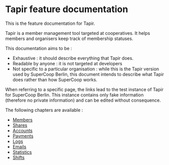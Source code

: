# Tapir feature documentation

This is the feature documentation for Tapir.

Tapir is a member management tool targeted at cooperatives.
It helps members and organisers keep track of membership statuses.

This documentation aims to be :

- Exhaustive : it should describe everything that Tapir does.
- Readable by anyone : it is not targeted at developers
- Not specific to a particular organisation : while this is the Tapir version used by SuperCoop Berlin, this document
  intends to describe what Tapir does rather than how SuperCoop works.

When referring to a specific page, the links lead to the test instance of Tapir for SuperCoop Berlin. This instance
contains only fake information (therefore no private information) and can be edited without consequence.

The following chapters are available :

- [Members](./members)
- [Shares](./shares)
- [Accounts](./accounts)
- [Payments](./payments)
- [Logs](./logs)
- [Emails](./emails)
- [Statistics](./statistics)
- [Shifts](./shifts)

